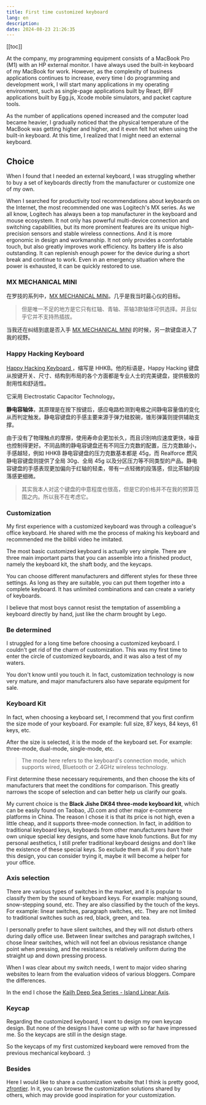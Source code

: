 ```yaml
---
title: First time customized keyboard
lang: en
description: 
date: 2024-08-23 21:26:35
---
```


[[toc]]

At the company, my programming equipment consists of a MacBook Pro (M1) with an HP external monitor. I have always used the built-in keyboard of my MacBook for work. However, as the complexity of business applications continues to increase, every time I do programming and development work, I will start many applications in my operating environment, such as single-page applications built by React, BFF applications built by Egg.js, Xcode mobile simulators, and packet capture tools.

As the number of applications opened increased and the computer load became heavier, I gradually noticed that the physical temperature of the MacBook was getting higher and higher, and it even felt hot when using the built-in keyboard. At this time, I realized that I might need an external keyboard.

## Choice

When I found that I needed an external keyboard, I was struggling whether to buy a set of keyboards directly from the manufacturer or customize one of my own.

When I searched for productivity tool recommendations about keyboards on the Internet, the most recommended one was Logitech's MX series. As we all know, Logitech has always been a top manufacturer in the keyboard and mouse ecosystem. It not only has powerful multi-device connection and switching capabilities, but its more prominent features are its unique high-precision sensors and stable wireless connections. And it is more ergonomic in design and workmanship. It not only provides a comfortable touch, but also greatly improves work efficiency.
Its battery life is also outstanding. It can replenish enough power for the device during a short break and continue to work. Even in an emergency situation where the power is exhausted, it can be quickly restored to use.

### MX MECHANICAL MINI

在罗技的系列中，[MX MECHANICAL MINI](https://www.logitech.com/zh-cn/products/keyboards/mx-mechanical-mini.html)。几乎是我当时最心仪的目标。

> 但是唯一不足的地方是它只有红轴、青轴、茶轴3款轴体可供选择。并且似乎它并不支持热插拔。


当我还在纠结到底是否入手 [MX MECHANICAL MINI](https://www.logitech.com/zh-cn/products/keyboards/mx-mechanical-mini.html) 的时候，另一款键盘进入了我的视野。

### Happy Hacking Keyboard

[Happy Hacking Keyboard ](https://happyhackingkb.com/)，缩写是 HHKB。他的标语是，Happy Hacking 键盘从按键开关、尺寸、结构到布局的各个方面都是专业人士的完美键盘，提供极致的耐用性和舒适性。

它采用 Electrostatic Capacitor Technology。

**静电容轴体**，其原理是在按下按键后，感应电路检测到电极之间静电容量值的变化从而判定触发。静电容键盘的手感主要来源于弹力硅胶碗，锥形弹簧则提供辅助支撑。

由于没有了物理触点的摩擦，使用寿命会更加长久，而且识别响应速度更快，噪音也控制得更好。不同品牌的静电容键盘还有不同压力克数的配置，压力克数越小，手感越轻，例如 HHKB 静电容键盘的压力克数基本都是 45g，而 Realforce 燃风静电容键盘则提供了全局 30g、全局 45g 以及分区压力等不同类型的产品。静电容键盘的手感表现更加偏向于红轴的轻柔，带有一点轻微的段落感，但比茶轴的段落感更细微。

> 其实我本人对这个键盘的中意程度也很高，但是它的价格并不在我的预算范围之内。所以我不在考虑它。


### Customization

My first experience with a customized keyboard was through a colleague's office keyboard. He shared with me the process of making his keyboard and recommended me the bilibli video he imitated.

The most basic customized keyboard is actually very simple. There are three main important parts that you can assemble into a finished product, namely the keyboard kit, the shaft body, and the keycaps.

You can choose different manufacturers and different styles for these three settings. As long as they are suitable, you can put them together into a complete keyboard. It has unlimited combinations and can create a variety of keyboards.

I believe that most boys cannot resist the temptation of assembling a keyboard directly by hand, just like the charm brought by Lego.


### Be determined

I struggled for a long time before choosing a customized keyboard. I couldn't get rid of the charm of customization. This was my first time to enter the circle of customized keyboards, and it was also a test of my waters.

You don't know until you touch it. In fact, customization technology is now very mature, and major manufacturers also have separate equipment for sale.

### Keyboard Kit

In fact, when choosing a keyboard set, I recommend that you first confirm the size mode of your keyboard. For example: full size, 87 keys, 84 keys, 61 keys, etc.

After the size is selected, it is the mode of the keyboard set. For example: three-mode, dual-mode, single-mode, etc.

> The mode here refers to the keyboard's connection mode, which supports wired, Bluetooth or 2.4GHz wireless technology.

First determine these necessary requirements, and then choose the kits of manufacturers that meet the conditions for comparison. This greatly narrows the scope of selection and can better help us clarify our goals.

My current choice is the **Black Jishe DK84 three-mode keyboard kit**, which can be easily found on Taobao, JD.com and other major e-commerce platforms in China.
The reason I chose it is that its price is not high, even a little cheap, and it supports three-mode connection.
In fact, in addition to traditional keyboard keys, keyboards from other manufacturers have their own unique special key designs, and some have knob functions. But for my personal aesthetics, I still prefer traditional keyboard designs and don’t like the existence of these special keys. So exclude them all. If you don’t hate this design, you can consider trying it, maybe it will become a helper for your office.

### Axis selection

There are various types of switches in the market, and it is popular to classify them by the sound of keyboard keys. For example: mahjong sound, snow-stepping sound, etc. They are also classified by the touch of the keys. For example: linear switches, paragraph switches, etc. They are not limited to traditional switches such as red, black, green, and tea.

I personally prefer to have silent switches, and they will not disturb others during daily office use. Between linear switches and paragraph switches, I chose linear switches, which will not feel an obvious resistance change point when pressing, and the resistance is relatively uniform during the straight up and down pressing process.

When I was clear about my switch needs, I went to major video sharing websites to learn from the evaluation videos of various bloggers. Compare the differences.

In the end I chose the [Kailh Deep Sea Series - Island Linear Axis]().

### Keycap

Regarding the customized keyboard, I want to design my own keycap design. But none of the designs I have come up with so far have impressed me. So the keycaps are still in the design stage.

So the keycaps of my first customized keyboard were removed from the previous mechanical keyboard. :)

### Besides

Here I would like to share a customization website that I think is pretty good, [zfrontier](https://www.zfrontier.com/app/collection/keycap). In it, you can browse the customization solutions shared by others, which may provide good inspiration for your customization.
